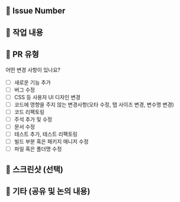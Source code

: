 <!--- PR제목 (유형/이슈번호/기능명) ex) style/#3/ 메인화면 퍼블리싱 -->
## 🐻 Issue Number

<!--- ex) #이슈번호, #이슈번호 -->

## 🐶 작업 내용

<!--- 작업 내용 및 관련 이슈에 대해 간단하게 작성해주세요. -->

## 🌝 PR 유형

어떤 변경 사항이 있나요?

- [ ] 새로운 기능 추가
- [ ] 버그 수정
- [ ] CSS 등 사용자 UI 디자인 변경
- [ ] 코드에 영향을 주지 않는 변경사항(오타 수정, 탭 사이즈 변경, 변수명 변경)
- [ ] 코드 리팩토링
- [ ] 주석 추가 및 수정
- [ ] 문서 수정
- [ ] 테스트 추가, 테스트 리팩토링
- [ ] 빌드 부분 혹은 패키지 매니저 수정
- [ ] 파일 혹은 폴더명 수정

## 🐣 스크린샷 (선택)
<!--- <img src="파일주소" width="50%" height="50%"/> -->
## 💬 기타 (공유 및 논의 내용)
<!--- 리뷰어가 중점적으로 봐줬으면 좋겠는 부분이 있으면 적어주세요. -->
<!--- ex) 메서드 XXX의 이름을 더 잘 짓고 싶은데 혹시 좋은 명칭이 있을까요? -->
